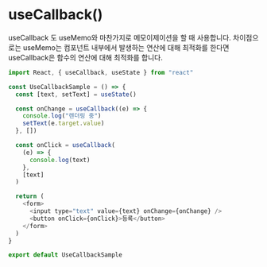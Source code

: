 # useCallback()

useCallback 도 useMemo와 마찬가지로 메모이제이션을 할 때 사용합니다.
차이점으로는 useMemo는 컴포넌트 내부에서 발생하는 연산에 대해 최적화를 한다면 useCallback은 함수의 연산에 대해 최적화를 합니다.

```js
import React, { useCallback, useState } from "react"

const UseCallbackSample = () => {
  const [text, setText] = useState()

  const onChange = useCallback((e) => {
    console.log("렌더링 중")
    setText(e.target.value)
  }, [])

  const onClick = useCallback(
    (e) => {
      console.log(text)
    },
    [text]
  )

  return (
    <form>
      <input type="text" value={text} onChange={onChange} />
      <button onClick={onClick}>등록</button>
    </form>
  )
}

export default UseCallbackSample
```